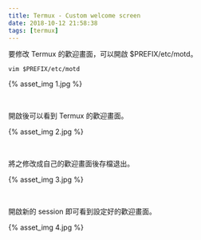 ```yaml
---
title: Termux - Custom welcome screen
date: 2018-10-12 21:58:38
tags: [termux]
---
```


要修改 Termux 的歡迎畫面，可以開啟 $PREFIX/etc/motd。  

<!-- more -->

    vim $PREFIX/etc/motd

{% asset_img 1.jpg %}

</br>


開啟後可以看到 Termux 的歡迎畫面。  

{% asset_img 2.jpg %}

</br>


將之修改成自己的歡迎畫面後存檔退出。  

{% asset_img 3.jpg %}

</br>


開啟新的 session 即可看到設定好的歡迎畫面。  

{% asset_img 4.jpg %}
